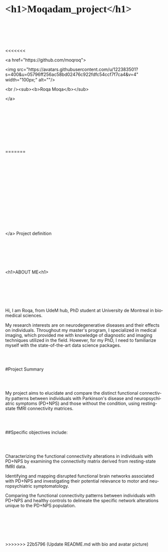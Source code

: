 <!DOCTYPE html>
<html>
<head>
	<meta http-equiv="content-type" content="text/html; charset=utf-8"/>
	<title></title>
	<meta name="generator" content="LibreOffice 7.3.7.2 (Linux)"/>
	<meta name="created" content="00:00:00"/>
	<meta name="changed" content="2023-06-09T02:03:50.261727722"/>
	<style type="text/css">
		@page { size: 8.5in 11in; margin-left: 0.79in; margin-right: 0.39in; margin-top: 0.39in; margin-bottom: 0.39in }
		p { line-height: 115%; margin-bottom: 0.1in; background: transparent }
		h1 { margin-bottom: 0.08in; background: transparent; page-break-after: avoid }
		h1.western { font-family: "Liberation Serif", serif; font-size: 24pt; font-weight: bold }
		h1.cjk { font-family: "Noto Serif CJK SC"; font-size: 24pt; font-weight: bold }
		h1.ctl { font-family: "Lohit Devanagari"; font-size: 24pt; font-weight: bold }
		a:link { color: #000080; text-decoration: underline }
	</style>
</head>
<body lang="en-US" link="#000080" vlink="#800000" dir="ltr"><h1 class="western">
&lt;h1&gt;Moqadam_project&lt;/h1&gt;</h1>
<p><br/>
<br/>

</p>
<p><br/>
<br/>

</p>
<p>&lt;&lt;&lt;&lt;&lt;&lt;&lt; 
</p>
<p>&lt;a href=&quot;https://github.com/moqroq&quot;&gt;</p>
<p>   &lt;img
src=&quot;https://avatars.githubusercontent.com/u/122383501?s=400&amp;u=05796ff256ac58bd02476c922fdfc54ccf7f7ca4&amp;v=4&quot;
width=&quot;100px;&quot; alt=&quot;&quot;/&gt;</p>
<p>   &lt;br /&gt;&lt;sub&gt;&lt;b&gt;Roqa Moqa&lt;/b&gt;&lt;/sub&gt;</p>
<p>&lt;/a&gt; 
</p>
<p><br/>
<br/>

</p>
<p><br/>
<br/>

</p>
<p><br/>
<br/>

</p>
<p>=======</p>
<p><br/>
<br/>

</p>
<p><br/>
<br/>

</p>
<p><br/>
<br/>

</p>
<p><br/>
<br/>

</p>
<p><br/>
<br/>

</p>
<p>&lt;/a&gt; Project definition</p>
<p><br/>
<br/>

</p>
<p><br/>
<br/>

</p>
<p>&lt;h1&gt;ABOUT ME&lt;h1&gt;</p>
<p><br/>
<br/>

</p>
<p><br/>
<br/>

</p>
<p>Hi, I am Roqa, from UdeM hub, PhD student at University de
Montreal in biomedical sciences.</p>
<p>My research interests are on neurodegenerative diseases and their
effects on individuals. Throughout my master's program, I specialized
in medical imaging, which provided me with knowledge of diagnostic
and imaging techniques utilized in the field. However, for my PhD, I
need to familiarize myself with the state-of-the-art data science
packages.</p>
<p><br/>
<br/>

</p>
<p>#Project Summary</p>
<p><br/>
<br/>

</p>
<p>My project aims to elucidate and compare the distinct functional
connectivity patterns between individuals with Parkinson's disease
and neuropsychiatric symptoms (PD+NPS) and those without the
condition, using resting-state fMRI connectivity matrices.</p>
<p><br/>
<br/>

</p>
<p>##Specific objectives include:</p>
<p><br/>
<br/>

</p>
<p>Characterizing the functional connectivity alterations in
individuals with PD+NPS by examining the connectivity matrix derived
from resting-state fMRI data.</p>
<p>Identifying and mapping disrupted functional brain networks
associated with PD+NPS and investigating their potential relevance to
motor and neuropsychiatric symptomatology.</p>
<p>Comparing the functional connectivity patterns between individuals
with PD+NPS and healthy controls to delineate the specific network
alterations unique to the PD+NPS population.</p>
<p><br/>
<br/>

</p>
<p><br/>
<br/>

</p>
<p>&gt;&gt;&gt;&gt;&gt;&gt;&gt; 22b5796 (Update README.md with bio
and avatar picture)</p>
</body>
</html>